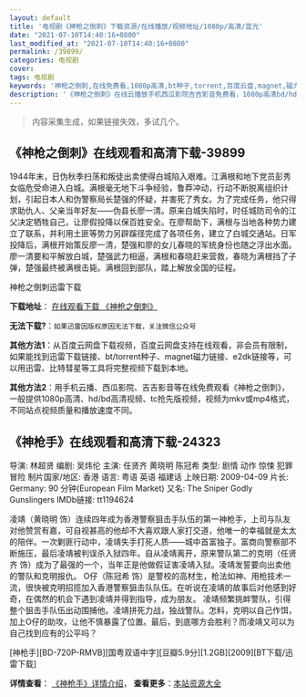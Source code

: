 ```yaml
---
layout: default
title: '电视剧《神枪之倒刺》下载资源/在线播放/视频地址/1080p/高清/蓝光'
date: "2021-07-10T14:40:16+0800"
last_modified_at: "2021-07-10T14:40:16+0800"
permalink: /39899/
categories: 电视剧
cover:
tags: 电视剧
keywords: '神枪之倒刺,在线免费看,1080p高清,bt种子,torrent,百度云盘,magnet,磁力链,迅雷下载资源'
description: '《神枪之倒刺》在线云播放手机西瓜影院吉吉影音免费看，1080p高清bd/hd未删减完整版和tc抢先枪版，mkv/mp4格式，附带bt/torrent种子、magnet/磁力链、百度云盘、网盘资源迅雷下载链接'
---
```


>内容采集生成，如果链接失效，多试几个。


## 《神枪之倒刺》在线观看和高清下载-39899

1944年末，日伪秋季扫荡和叛徒出卖使得白城陷入艰难。江满根和地下党员彭秀女临危受命进入白城。满根毫无地下斗争经验，鲁莽冲动，行动不断脱离组织计划，引起日本人和伪警察局长楚强的怀疑，并害死了秀女。为了完成任务，他只得求助仇人、父亲当年好友&mdash;—伪县长廖一清。原来白城失陷时，时任城防司令的江父决定牺牲自己，让廖假投降以保百姓安全。在廖帮助下，满根与当地各种势力建立了联系，并利用土匪等势力另辟蹊径完成了各项任务，建立了白城交通站。日军投降后，满根开始策反廖一清，楚强和廖的女儿春晓的军统身份也随之浮出水面。廖一清要和平解放白城，楚强武力相逼，满根和春晓赶来营救，春晓为满根挡了子弹，楚强最终被满根击毙。满根回到部队，踏上解放全国的征程。</p>


神枪之倒刺迅雷下载

**下载地址**： [在线观看下载 《神枪之倒刺》](https://www.993dy.com//vod-detail-id-12384.html) 


**无法下载?**：`如果迅雷因版权原因无法下载，关注微信公众号 `

**其他方法1**：从百度云网盘下载视频，百度云网盘支持在线观看，非会员有限制，如果能找到迅雷下载链接、bt/torrent种子、magnet磁力链接、e2dk链接等，可以用迅雷、比特彗星等工具将完整视频下载到本地。

**其他方法2**：用手机云播、西瓜影院、吉吉影音等在线免费观看《神枪之倒刺》，一般提供1080p高清、hd/bd高清视频、tc抢先版视频，视频为mkv或mp4格式，不同站点视频质量和播放速度不同。


## 《神枪手》在线观看和高清下载-24323

导演: 林超贤 编剧: 吴炜伦 主演: 任贤齐 黄晓明 陈冠希 类型: 剧情 动作 惊悚 犯罪 冒险 制片国家/地区: 香港 语言: 粤语 英语 福建话 上映日期: 2009-04-09 片长: Germany: 90 分钟(European Film Market) 又名: The Sniper Godly Gunslingers IMDb链接: tt1194624

凌靖（黄晓明 饰）连续四年成为香港警察狙击手队伍的第一神枪手，上司与队友对他赞赏有嘉，可自视甚高的他却不大喜欢跟人家打交道，他唯一的幸福就是太太的陪伴。一次剿匪行动中，凌靖失手打死人质——城中首富独子。富商向警察部不断施压，最后凌靖被判误杀入狱四年。自从凌靖离开，原来警队第二的克明（任贤齐 饰）成为了最强的一个，当年正是他做假证害凌靖入狱。凌靖发誓要向出卖他的警队和克明报仇。 O仔（陈冠希 饰）是警校的高材生，枪法如神、用枪技术一流，很快被克明招揽加入香港警察狙击队队伍。在听说在凌靖的故事后对他感到好奇，在偶然的机会下遇到凌靖并得到指导，成为朋友。 凌靖频繁挑衅警队，引得整个狙击手队伍出动围捕他。凌靖拼死力战，独战警队。怎料，克明以自己作饵，加上O仔的助攻，让他不慎暴露了位置。最后，到底哪方会胜利？而凌靖又可以为自己找到应有的公平吗？


[神枪手][BD-720P-RMVB][国粤双语中字][豆瓣5.9分][1.2GB][2009][BT下载/迅雷下载]

**详情查看**： [《神枪手》详情介绍](/movie/24323/)， **查看更多**：[本站资源大全](/movie/t/all/)

